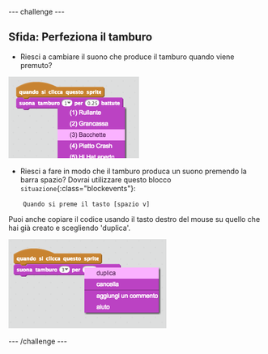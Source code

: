 --- challenge ---
## Sfida: Perfeziona il tamburo

+ Riesci a cambiare il suono che produce il tamburo quando viene premuto?

![screenshot](images/band-drum-sound.png)

+ Riesci a fare in modo che il tamburo produca un suono premendo la barra spazio? Dovrai utilizzare questo blocco `situazione`{:class="blockevents"}:

```blocks
	Quando si preme il tasto [spazio v]
```

Puoi anche copiare il codice usando il tasto destro del mouse su quello che hai già creato e scegliendo 'duplica'.

![screenshot](images/band-duplicate-code.png)

--- /challenge ---
